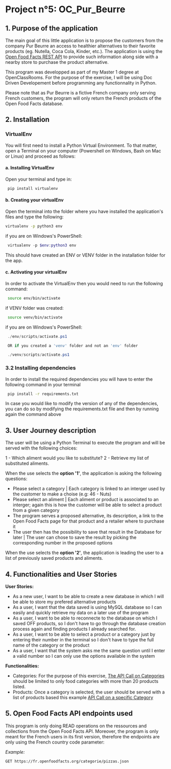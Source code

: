 # Project n°5: OC_Pur_Beurre

## 1. Purpose of the application

The main goal of this little application is to propose the customers from the company Pur Beurre an access to healthier alternatives to their favorite products (eg. Nutella, Coca Cola, Kinder, etc.).
The application is using the [Open Food Facts REST API](https://documenter.getpostman.com/view/8470508/SVtN3Wzy?version=latest) to provide such information along side with a nearby store to purchase the product alternative.

This program was developped as part of my Master 1 degree at OpenClassRooms.
For the purpose of the exercise, I will be using Doc Driven Developement before programming any functionnality in Python.

Please note that as Pur Beurre is a fictive French company only serving French customers, the program will only return the French products of the Open Food Facts database.
  
## 2. Installation

### VirtualEnv

 You will first need to install a Python Virtual Environment.
 To that matter, open a Terminal on your computer (Powershell on Windows, Bash on Mac or Linux) and proceed as follows:

#### a. Installing VirtualEnv

Open your terminal and type in:

```bash
 pip install virtualenv
```

#### b. Creating your virtualEnv

Open the terminal into the folder where you have installed the application's files and type the following:

```bash
virtualenv -p python3 env
```

if you are on Windows's PowerShell:

```powershell
 virtualenv -p $env:python3 env
```

This should have created an ENV or VENV folder in the installation folder for the app.

#### c. Activating your virtualEnv

 In order to activate the VirtualEnv then you would need to run the following command:

```bash
 source env/bin/activate
```

if VENV folder was created:

```bash
 source venv/bin/activate
```

if you are on Windows's PowerShell:

```powershell
 ./env/scripts/activate.ps1

 OR if you created a 'venv' folder and not an 'env' folder

 ./venv/scripts/activate.ps1
```

### 3.2 Installing dependencies

In order to install the required dependencies you will have to enter the following command in your terminal

```bash
 pip install -r requirements.txt
 ```

 In case you would like to modify the version of any of the dependencies, you can do so by modifying the requirements.txt file and then by running again the command above

## 3. User Journey description

The user will be using a Python Terminal to execute the program and will be served with the following choices:

1 - Which aliment would you like to substitute?
2 - Retrieve my list of substituted aliments.

When the use selects the **option '1'**, the application is asking the following questions:

* Please select a category | Each category is linked to an interger used by the customer to make a choise (e.g: 46 - Nuts)
* Please select an aliment | Each aliment or product is associated to an interger; again this is how the customer will be able to select a product from a given category
* The program serves a proposed alternative, its description, a link to the Open Food Facts page for that product and a retailer where to purchase it
* The user then has the possibility to save that result in the Database for later | The user can chose to save the result by picking the corresponding number in the proposed options

When the use selects the **option '2'**, the application is leading the user to a list of previously saved products and aliments.

## 4. Functionalities and User Stories

**User Stories:**

* As a new user, I want to be able to create a new database in which I will be able to store my prefered alternative products
* As a user, I want that the data saved is using MySQL database so I can easily and quickly retrieve my data on a later use of the program
* As a user, I want to be able to reconnecte to the database on which I saved OFF products, so I don't have to go through the database creation process again and finding products I already searched for.
* As a user, I want to be able to select a product or a category just by entering their number in the terminal so I don't have to type the full name of the category or the product
* As a user, I want that the system asks me the same question until I enter a valid number so I can only use the options available in the system

**Functionalities:**

* Categories: For the purpose of this exercise, [The API Call on Categories](https://fr.openfoodfacts.org/categories.json) should be limited to only food categories with more than 20 products listed.
* Products: Once a category is selected, the user should be served with a list of products based this example [API Call on a specific Category](https://fr.openfoodfacts.org/categorie/pommes-de-terre-charlotte.json)

## 5. Open Food Facts API endpoints used

This program is only doing READ operations on the ressources and collections from the Open Food Facts API. Moreover, the program is only meant for the French users in its first version, therefore the endpoints are only using the French country code parameter:

*Example:*

```
GET https://fr.openfoodfacts.org/categorie/pizzas.json

